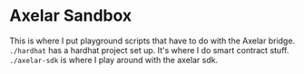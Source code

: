 # Axelar Sandbox
This is where I put playground scripts that have to do with the Axelar bridge.  
`./hardhat` has a hardhat project set up. It's where I do smart contract stuff.  
`./axelar-sdk` is where I play around with the axelar sdk.
